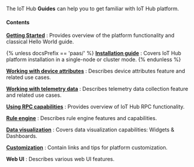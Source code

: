 The IoT Hub **Guides** can help you to get familiar with IoT Hub platform.

#### Contents

[**Getting Started**](/docs/{{docsPrefix}}getting-started-guides/what-is-iothub/)
: Provides overview of the platform functionality and classical Hello World guide.

{% unless docsPrefix == 'paas/' %}
[**Installation guide**](/docs/{{docsPrefix}}user-guide/install/installation-options/)
: Covers IoT Hub platform installation in a single-node or cluster mode.
{% endunless %}

[**Working with device attributes**](/docs/{{docsPrefix}}user-guide/attributes/)
: Describes device attributes feature and related use cases.

[**Working with telemetry data**](/docs/{{docsPrefix}}user-guide/telemetry/)
: Describes telemetry data collection feature and related use cases.

[**Using RPC capabilities**](/docs/{{docsPrefix}}user-guide/rpc/)
: Provides overview of IoT Hub RPC functionality.

[**Rule engine**](/docs/{{docsPrefix}}user-guide/rule-engine-2-0/overview/)
: Describes rule engine features and capabilities.

[**Data visualization**](/docs/{{docsPrefix}}user-guide/visualization/)
: Covers data visualization capabilities: Widgets & Dashboards.

[**Customization**](/docs/{{docsPrefix}}user-guide/customization/)
: Contain links and tips for platform customization.

**Web UI**
: Describes various web UI features.  
